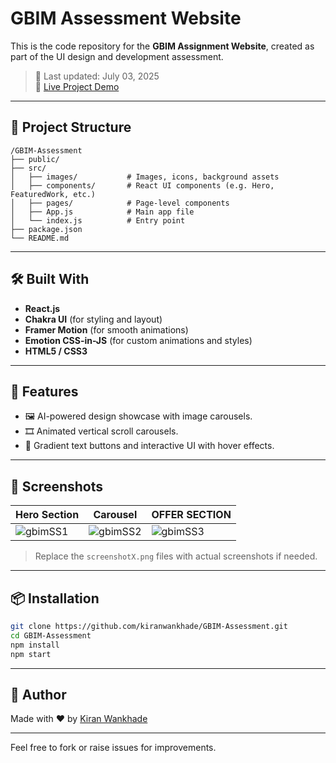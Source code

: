 # GBIM Assessment Website

This is the code repository for the **GBIM Assignment Website**, created as part of the UI design and development assessment.

> 📅 Last updated: July 03, 2025  
> 🔗 [Live Project Demo](https://gbim-assesment-five.vercel.app/)

---

## 📁 Project Structure

```
/GBIM-Assessment
├── public/
├── src/
│   ├── images/           # Images, icons, background assets
│   ├── components/       # React UI components (e.g. Hero, FeaturedWork, etc.)
│   ├── pages/            # Page-level components
│   ├── App.js            # Main app file
│   └── index.js          # Entry point
├── package.json
└── README.md
```

---

## 🛠️ Built With

- **React.js**
- **Chakra UI** (for styling and layout)
- **Framer Motion** (for smooth animations)
- **Emotion CSS-in-JS** (for custom animations and styles)
- **HTML5 / CSS3**

---

## 🚀 Features
- 🖼️ AI-powered design showcase with image carousels.
- 🎞️ Animated vertical scroll carousels.
- 🧠 Gradient text buttons and interactive UI with hover effects.

---

## 📸 Screenshots

| Hero Section | Carousel | OFFER SECTION  |
|--------------|----------------|----------|
| ![gbimSS1](https://github.com/user-attachments/assets/b4264440-0557-44c4-a3f1-39d511c485ac) | ![gbimSS2](https://github.com/user-attachments/assets/ba31c9ac-3472-495d-9d01-9ed1d27b1a84) |![gbimSS3](https://github.com/user-attachments/assets/fb648cfe-dc0f-4e81-add2-510b50ee60d9)


> Replace the `screenshotX.png` files with actual screenshots if needed.

---

## 📦 Installation

```bash
git clone https://github.com/kiranwankhade/GBIM-Assessment.git
cd GBIM-Assessment
npm install
npm start
```

---

## 🤝 Author

Made with ❤️ by [Kiran Wankhade](https://github.com/kiranwankhade)

---

Feel free to fork or raise issues for improvements.

